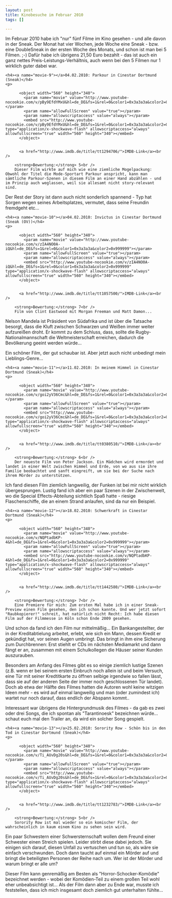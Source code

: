 ```yaml
--- 
layout: post
title: Kinobesuche im Februar 2010
tags: []

---
```

Im Februar 2010 habe ich "nur" fünf Filme im Kino gesehen - und alle davon in der Sneak. Der Monat hat vier Wochen, jede Woche eine Sneak - bzw. eine DoubleSneak in der ersten Woche des Monats, und schon ist man bei 5 Filmen. ;-) Dafür habe ich übrigens 21,50 Euro bezahlt - das ist auch ein ganz nettes Preis-Leistungs-Verhältnis, auch wenn bei den 5 Filmen nur 1 wirklich guter dabei war.
<!--more-->

    <h4><a name="movie-9"></a>04.02.2010: Parkour in Cinestar Dortmund (Sneak)</h4>
    <p>
        
          <object width="560" height="340">
            <param name="movie" value="http://www.youtube-nocookie.com/v/pBy9EfdYMxU&hl=de_DE&fs=1&rel=0&color1=0x3a3a3a&color2=0x999999"></param>
            <param name="allowFullScreen" value="true"></param>
            <param name="allowscriptaccess" value="always"></param>
            <embed src="http://www.youtube-nocookie.com/v/pBy9EfdYMxU&hl=de_DE&fs=1&rel=0&color1=0x3a3a3a&color2=0x999999" type="application/x-shockwave-flash" allowscriptaccess="always" allowfullscreen="true" width="560" height="340"></embed>
          </object>
        
        
          <a href="http://www.imdb.de/title/tt1294706/">IMDB-Link</a><br />
        
        <strong>Bewertung:</strong> 5<br />
        Dieser Film wirkte auf mich wie eine ziemliche Mogelpackung: Obwohl der Titel die Mode-Sportart Parkour anspricht, kann man sämtliche Parkour-Szenen in diesem Film an einer Hand abzählen - und im Prinzip auch weglassen, weil sie allesamt nicht story-relevant sind.
Der Rest der Story ist dann auch nicht sonderlich spannend - Typ hat Sorgen wegen seines Arbeitsplatzes, vermutet, dass seine Freundin fremdgeht etc...
    </p>
    

    <h4><a name="movie-10"></a>04.02.2010: Invictus in Cinestar Dortmund (Sneak (OV))</h4>
    <p>
        
          <object width="560" height="340">
            <param name="movie" value="http://www.youtube-nocookie.com/v/zIA4NO0A-iQ&hl=de_DE&fs=1&rel=0&color1=0x3a3a3a&color2=0x999999"></param>
            <param name="allowFullScreen" value="true"></param>
            <param name="allowscriptaccess" value="always"></param>
            <embed src="http://www.youtube-nocookie.com/v/zIA4NO0A-iQ&hl=de_DE&fs=1&rel=0&color1=0x3a3a3a&color2=0x999999" type="application/x-shockwave-flash" allowscriptaccess="always" allowfullscreen="true" width="560" height="340"></embed>
          </object>
        
        
          <a href="http://www.imdb.de/title/tt1057500/">IMDB-Link</a><br />
        
        <strong>Bewertung:</strong> 7<br />
        Film von Clint Eastwood mit Morgan Freeman und Matt Damon...
Nelson Mandela ist Präsident von Südafrika und ist über die Tatsache besorgt, dass die Kluft zwischen Schwarzen und Weißen immer weiter aufzureißen droht. Er kommt zu dem Schluss, dass, sollte die Rugby-Nationalmannschaft die Weltmeisterschaft erreichen, dadurch die Bevölkerung geeint werden würde...

Ein schöner Film, der gut schaubar ist. Aber jetzt auch nicht unbedingt mein Lieblings-Genre...
    </p>
    

    <h4><a name="movie-11"></a>11.02.2010: In meinem Himmel in Cinestar Dortmund (Sneak)</h4>
    <p>
        
          <object width="560" height="340">
            <param name="movie" value="http://www.youtube-nocookie.com/v/goi2yV36Cmc&hl=de_DE&fs=1&rel=0&color1=0x3a3a3a&color2=0x999999"></param>
            <param name="allowFullScreen" value="true"></param>
            <param name="allowscriptaccess" value="always"></param>
            <embed src="http://www.youtube-nocookie.com/v/goi2yV36Cmc&hl=de_DE&fs=1&rel=0&color1=0x3a3a3a&color2=0x999999" type="application/x-shockwave-flash" allowscriptaccess="always" allowfullscreen="true" width="560" height="340"></embed>
          </object>
        
        
          <a href="http://www.imdb.de/title/tt0380510/">IMDB-Link</a><br />
        
        <strong>Bewertung:</strong> 6<br />
        Der neueste Film von Peter Jackson. Ein Mädchen wird ermordet und landet in einer Welt zwischen Himmel und Erde, von wo aus sie ihre Familie beobachtet und sanft eingreift, um sie bei der Suche nach ihrem Mörder zu unterstützen.

Ich fand diesen Film ziemlich langweilig, der Funken ist bei mir nicht wirklich übergesprungen. Lustig fand ich aber ein paar Szenen in der Zwischenwelt, wo die Special Effects-Abteilung sichtlich Spaß hatte - riesige Flaschenschiffe, die an einem Strand anlaufen, sind da nur ein Beispiel.
    </p>
    <!--nextpage-->

    <h4><a name="movie-12"></a>18.02.2010: Schwerkraft in Cinestar Dortmund (Sneak)</h4>
    <p>
        
          <object width="560" height="340">
            <param name="movie" value="http://www.youtube-nocookie.com/v/NQPtadbKP-4&hl=de_DE&fs=1&rel=0&color1=0x3a3a3a&color2=0x999999"></param>
            <param name="allowFullScreen" value="true"></param>
            <param name="allowscriptaccess" value="always"></param>
            <embed src="http://www.youtube-nocookie.com/v/NQPtadbKP-4&hl=de_DE&fs=1&rel=0&color1=0x3a3a3a&color2=0x999999" type="application/x-shockwave-flash" allowscriptaccess="always" allowfullscreen="true" width="560" height="340"></embed>
          </object>
        
        
          <a href="http://www.imdb.de/title/tt1442580/">IMDB-Link</a><br />
        
        <strong>Bewertung:</strong> 7<br />
        Eine Premiere für mich: Zum ersten Mal habe ich in einer Sneak-Preview einen Film gesehen, den ich schon kannte. Und wer jetzt sofort "Raubkopierer!" schreit, hat natürlich nicht Recht: Ich habe diesen Film auf der Filmmesse in Köln schon Ende 2009 gesehen.

Und schon da fand ich den Film nur mittelmäßig... Ein Bankangestellter, der in der Kreditabtielung arbeitet, erlebt, wie sich ein Mann, dessen Kredit er gekündigt hat, vor seinen Augen umbringt. Das bringt in ihm eine Sicherung zum Durchbrennen: Erst stiehlt er CDs im nächsten Mediamarkt und dann fängt er an, zusammen mit einem Schulkollegen die Häuser seiner Kunden auszurauben.

Besonders am Anfang des Filmes gibt es so einige ziemlich lustige Szenen (z.B. wenn er bei seinem ersten Einbruch noch allein ist und beim Versuch, eine Tür mit seiner Kredtitkarte zu öffnen selbige irgendwie so fallen lässt, dass sie auf der anderen Seite der immer noch geschlossenen Tür landet). Doch ab etwa der Hälfte des Filmes hatten die Autoren wohl keine witzigen Ideen mehr - es wird auf einmal langweilig und man (oder zumindest ich) wartet nur noch darauf, dass endlich der Abspann kommt..

Interessant war übrigens die Hintergrundmusik des Filmes - da gab es zwei oder drei Songs, die ich spontan als "Tarantinoesk" bezeichnen würde... schaut euch mal den Trailer an, da wird ein solcher Song gespielt.
    </p>
    

    <h4><a name="movie-13"></a>25.02.2010: Sorority Row - Schön bis in den Tod in Cinestar Dortmund (Sneak)</h4>
    <p>
        
          <object width="560" height="340">
            <param name="movie" value="http://www.youtube-nocookie.com/v/Ti_AUvDg20s&hl=de_DE&fs=1&rel=0&color1=0x3a3a3a&color2=0x999999"></param>
            <param name="allowFullScreen" value="true"></param>
            <param name="allowscriptaccess" value="always"></param>
            <embed src="http://www.youtube-nocookie.com/v/Ti_AUvDg20s&hl=de_DE&fs=1&rel=0&color1=0x3a3a3a&color2=0x999999" type="application/x-shockwave-flash" allowscriptaccess="always" allowfullscreen="true" width="560" height="340"></embed>
          </object>
        
        
          <a href="http://www.imdb.de/title/tt1232783/">IMDB-Link</a><br />
        
        <strong>Bewertung:</strong> 5<br />
        Sorority Row ist mal wieder so ein komischer Film, der wahrscheinlich in kaum einem Kino zu sehen sein wird.
Ein paar Schwestern einer Schwersternschaft wollen dem Freund einer Schwester einen Streich spielen. Leider stirbt diese dabei jedoch. Sie einigen sich darauf, diesen Unfall zu vertuschen und tun so, als wäre sie einfach verschwunden. Doch dann taucht auf einmal ein Mörder auf und bringt die beteiligten Personen der Reihe nach um. Wer ist der Mörder und warum bringt er alle um?

Dieser Film kann genremäßig am Besten als "Horror-Schocker-Komödie" bezeichnet werden - wobei der Komödien-Teil zu einem großen Teil wohl eher unbeabsichtigt ist...
Als der Film dann aber zu Ende war, musste ich feststellen, dass ich mich insgesamt doch ziemlich gut unterhalten fühlte...
    </p>
    

